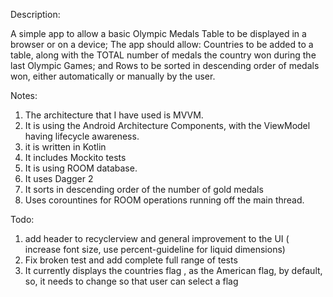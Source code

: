 Description:

A simple app to allow a basic Olympic Medals Table to be displayed in a browser or on a device;
The app should allow:
Countries to be added to a table, along with the TOTAL number of medals the country won during the last Olympic Games; and
Rows to be sorted in descending order of medals won, either automatically or manually by the user.

Notes:

1. The architecture that I have used is MVVM.
2. It is using the Android Architecture Components, with the ViewModel having lifecycle awareness.
3. it is written in Kotlin
4. It includes Mockito tests
5. It is using ROOM database.
6. It uses Dagger 2
7. It sorts in descending order of the number of gold medals
8. Uses corountines for ROOM operations running off the main thread.

Todo:

1. add header to recyclerview and general improvement to the UI ( increase font size, use percent-guideline for liquid dimensions)
2. Fix broken test and add complete full range of tests
3. It currently displays the countries flag , as the American flag, by default, so, it needs to change so that 
user can select a flag

